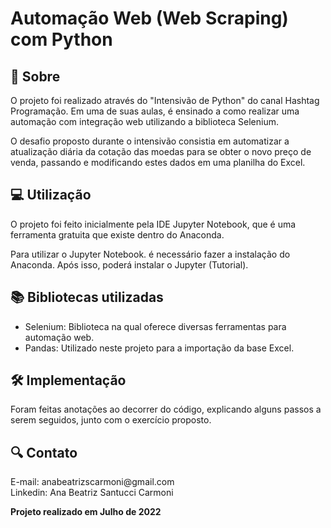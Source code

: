 # Automação Web (Web Scraping) com Python
<h2>📌 Sobre</h2>
<p>O projeto foi realizado através do "Intensivão de Python" do canal Hashtag Programação. Em uma de suas aulas, é ensinado a como realizar uma automação com integração web utilizando a biblioteca Selenium. </p>
<p>O desafio proposto durante o intensivão consistia em automatizar a atualização diária da cotação das moedas para se obter o novo preço de venda, passando e modificando estes dados em uma planilha do Excel.</p>

<h2>💻 Utilização</h2>
<p>O projeto foi feito inicialmente pela IDE Jupyter Notebook, que é uma ferramenta gratuita que existe dentro do Anaconda.</p>
<p>Para utilizar o Jupyter Notebook. é necessário fazer a instalação do <a style="text-decoration: none;" href="https://www.anaconda.com/download">Anaconda</a>. Após isso, poderá instalar o Jupyter (<a style="text-decoration: none;" href="https://www.youtube.com/watch?v=_eK0z5QbpKA">Tutorial</a>).</p>

<h2>📚 Bibliotecas utilizadas</h2>
<p> 
  <ul>
    <li><a style="text-decoration: none;" href="https://www.selenium.dev/documentation/" target="_blank">Selenium</a>: Biblioteca na qual oferece diversas ferramentas para automação web.</li>
    <li><a style="text-decoration: none;" href="https://pandas.pydata.org/pandas-docs/stable/user_guide/index.html" target="_blank">Pandas</a>: Utilizado neste projeto para a importação da base Excel.</li>  
  </ul>
</p>

<h2>🛠 Implementação</h2>
<p>Foram feitas anotações ao decorrer do código, explicando alguns passos a serem seguidos, junto com o exercício proposto.</p>

<h2>🔍 Contato</h2>
<p>E-mail: anabeatrizscarmoni@gmail.com <br>
Linkedin: Ana Beatriz Santucci Carmoni
</p>
<p> <strong>Projeto realizado em Julho de 2022</strong></p>
